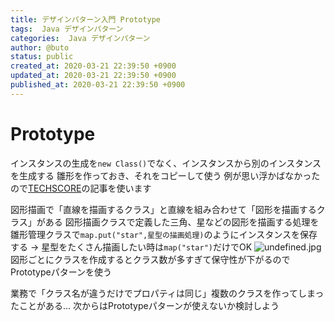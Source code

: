```yaml
---
title: デザインパターン入門 Prototype
tags:  Java デザインパターン
categories:  Java デザインパターン
author: @buto
status: public
created_at: 2020-03-21 22:39:50 +0900
updated_at: 2020-03-21 22:39:50 +0900
published_at: 2020-03-21 22:39:50 +0900
---
```

# Prototype
インスタンスの生成を`new Class()`でなく、インスタンスから別のインスタンスを生成する
雛形を作っておき、それをコピーして使う
例が思い浮かばなかったので[TECHSCORE](https://www.techscore.com/tech/DesignPattern/Prototype.html/)の記事を使います

図形描画で「直線を描画するクラス」と直線を組み合わせて「図形を描画するクラス」がある
図形描画クラスで定義した三角、星などの図形を描画する処理を
雛形管理クラスで`map.put("star",星型の描画処理)`のようにインスタンスを保存する
→ 星型をたくさん描画したい時は`map("star")`だけでOK
![undefined.jpg](https://s3.qrunch.io/bf2b92860f34663c038117c4a5bb89c8.jpg)
図形ごとにクラスを作成するとクラス数が多すぎて保守性が下がるのでPrototypeパターンを使う

業務で「クラス名が違うだけでプロパティは同じ」複数のクラスを作ってしまったことがある…
次からはPrototypeパターンが使えないか検討しよう

